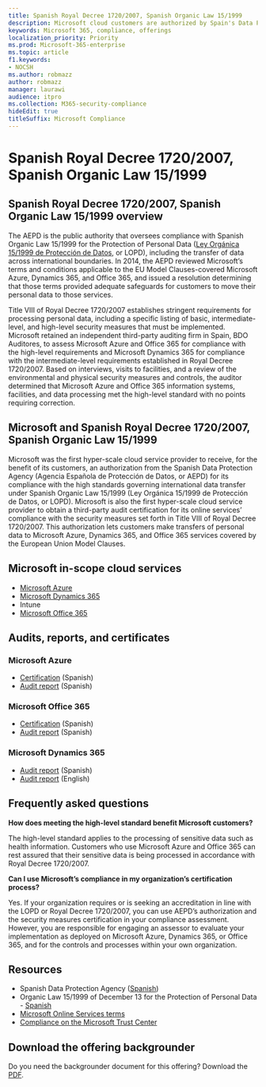 ```yaml
---
title: Spanish Royal Decree 1720/2007, Spanish Organic Law 15/1999
description: Microsoft cloud customers are authorized by Spain's Data Protection Agency (AEPD) to transfer data across borders.
keywords: Microsoft 365, compliance, offerings
localization_priority: Priority
ms.prod: Microsoft-365-enterprise
ms.topic: article
f1.keywords:
- NOCSH
ms.author: robmazz
author: robmazz
manager: laurawi
audience: itpro
ms.collection: M365-security-compliance
hideEdit: true
titleSuffix: Microsoft Compliance
---
```


# Spanish Royal Decree 1720/2007, Spanish Organic Law 15/1999

## Spanish Royal Decree 1720/2007, Spanish Organic Law 15/1999 overview

The AEPD is the public authority that oversees compliance with Spanish Organic Law 15/1999 for the Protection of Personal Data ([Ley Orgánica 15/1999 de Protección de Datos](https://www.boe.es/buscar/act.php?id=BOE-A-1999-23750), or LOPD), including the transfer of data across international boundaries. In 2014, the AEPD reviewed Microsoft’s terms and conditions applicable to the EU Model Clauses-covered Microsoft Azure, Dynamics 365, and Office 365, and issued a resolution determining that those terms provided adequate safeguards for customers to move their personal data to those services.

Title VIII of Royal Decree 1720/2007 establishes stringent requirements for processing personal data, including a specific listing of basic, intermediate-level, and high-level security measures that must be implemented. Microsoft retained an independent third-party auditing firm in Spain, BDO Auditores, to assess Microsoft Azure and Office 365 for compliance with the high-level requirements and Microsoft Dynamics 365 for compliance with the intermediate-level requirements established in Royal Decree 1720/2007. Based on interviews, visits to facilities, and a review of the environmental and physical security measures and controls, the auditor determined that Microsoft Azure and Office 365 information systems, facilities, and data processing met the high-level standard with no points requiring correction.

## Microsoft and Spanish Royal Decree 1720/2007, Spanish Organic Law 15/1999

Microsoft was the first hyper-scale cloud service provider to receive, for the benefit of its customers, an authorization from the Spanish Data Protection Agency (Agencia Española de Protección de Datos, or AEPD) for its compliance with the high standards governing international data transfer under Spanish Organic Law 15/1999 (Ley Orgánica 15/1999 de Protección de Datos, or LOPD). Microsoft is also the first hyper-scale cloud service provider to obtain a third-party audit certification for its online services’ compliance with the security measures set forth in Title VIII of Royal Decree 1720/2007. This authorization lets customers make transfers of personal data to Microsoft Azure, Dynamics 365, and Office 365 services covered by the European Union Model Clauses.

## Microsoft in-scope cloud services

- [Microsoft Azure](https://aka.ms/AzureCompliance)
- [Microsoft Dynamics 365](https://aka.ms/d365-compliance-list)
- Intune
- [Microsoft Office 365](https://aka.ms/o365-compliance-framework)

## Audits, reports, and certificates

### Microsoft Azure

- [Certification](https://servicetrust.microsoft.com/ViewPage/MSComplianceGuide?command=Download&downloadType=Document&downloadId=1b6465af-d3c7-4738-be6e-3ab31c01b839&docTab=4ce99610-c9c0-11e7-8c2c-f908a777fa4d_GRC_Assessment_Reports) (Spanish)
- [Audit report](https://servicetrust.microsoft.com/ViewPage/MSComplianceGuide?command=Download&downloadType=Document&downloadId=10c093a0-1f83-43c5-8f47-3ddc481cc2e9&docTab=4ce99610-c9c0-11e7-8c2c-f908a777fa4d_GRC_Assessment_Reports) (Spanish)

### Microsoft Office 365

- [Certification](https://servicetrust.microsoft.com/ViewPage/MSComplianceGuide?command=Download&downloadType=Document&downloadId=0455a8c5-f458-40c4-b7bb-b936b5ab99f5&docTab=4ce99610-c9c0-11e7-8c2c-f908a777fa4d_GRC_Assessment_Reports) (Spanish)
- [Audit report](https://servicetrust.microsoft.com/ViewPage/MSComplianceGuide?command=Download&downloadType=Document&downloadId=aecfad3e-2a46-44fd-96fb-1cbe83c6a00d&docTab=4ce99610-c9c0-11e7-8c2c-f908a777fa4d_GRC_Assessment_Reports) (Spanish)

### Microsoft Dynamics 365

- [Audit report](https://servicetrust.microsoft.com/ViewPage/MSComplianceGuide?command=Download&downloadType=Document&downloadId=1339c931-f316-4521-88fc-d60ef1d84106&docTab=4ce99610-c9c0-11e7-8c2c-f908a777fa4d_GRC_Assessment_Reports) (Spanish)
- [Audit report](https://servicetrust.microsoft.com/ViewPage/MSComplianceGuide?command=Download&downloadType=Document&downloadId=9efdba37-fa64-4d09-9703-714187435024&docTab=4ce99610-c9c0-11e7-8c2c-f908a777fa4d_GRC_Assessment_Reports) (English)

## Frequently asked questions

**How does meeting the high-level standard benefit Microsoft customers?**

The high-level standard applies to the processing of sensitive data such as health information. Customers who use Microsoft Azure and Office 365 can rest assured that their sensitive data is being processed in accordance with Royal Decree 1720/2007.

**Can I use Microsoft’s compliance in my organization’s certification process?**

Yes. If your organization requires or is seeking an accreditation in line with the LOPD or Royal Decree 1720/2007, you can use AEPD’s authorization and the security measures certification in your compliance assessment. However, you are responsible for engaging an assessor to evaluate your implementation as deployed on Microsoft Azure, Dynamics 365, or Office 365, and for the controls and processes within your own organization.

## Resources

- Spanish Data Protection Agency ([Spanish](https://www.agpd.es/portalwebAGPD/index-ides-idphp.php))
- Organic Law 15/1999 of December 13 for the Protection of Personal Data - [Spanish](https://www.boe.es/buscar/act.php?id=BOE-A-1999-23750)
- [Microsoft Online Services terms](https://aka.ms/Online-Services-Terms)
- [Compliance on the Microsoft Trust Center](https://www.microsoft.com/trust-center/compliance/compliance-overview)

## Download the offering backgrounder

Do you need the backgrounder document for this offering? Download the [PDF](https://download.microsoft.com/download/A/2/8/A280F049-3C15-4638-A2FA-EFD2793A956E/LOPD-Compliance.pdf).
